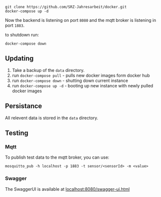 ```
git clone https://github.com/SRZ-Jahresarbeit/docker.git
docker-compose up -d
```

Now the backend is listening on port `8080` and the mqtt broker is
listening in port `1883`.

to shutdown run:
```
docker-compose down
```

## Updating

1. Take a backup of the `data` directory.
2. run `docker-compose pull` - pulls new docker images form docker hub
3. run `docker-compose down` - shutting down current instance
4. run `docker-compose up -d` - booting up new instance with newly pulled docker images

## Persistance

All relevent data is stored in the `data` directory.

## Testing

### Mqtt
To publish test data to the mqtt broker, you can use:
```
mosquitto_pub -h localhost -p 1883 -t sensor/<sensorId> -m <value>
```

### Swagger
The SwaggerUI is available at [localhost:8080/swagger-ui.html](http://localhost:8080/swagger-ui.html)
